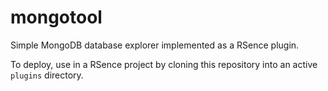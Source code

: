 # mongotool
Simple MongoDB database explorer implemented as a RSence plugin.

To deploy, use in a RSence project by cloning this repository into an active `plugins` directory.
